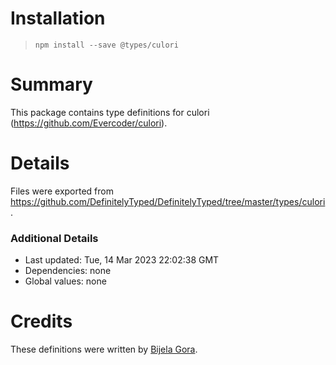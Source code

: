 # Installation
> `npm install --save @types/culori`

# Summary
This package contains type definitions for culori (https://github.com/Evercoder/culori).

# Details
Files were exported from https://github.com/DefinitelyTyped/DefinitelyTyped/tree/master/types/culori.

### Additional Details
 * Last updated: Tue, 14 Mar 2023 22:02:38 GMT
 * Dependencies: none
 * Global values: none

# Credits
These definitions were written by [Bijela Gora](https://github.com/bijela-gora).
